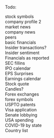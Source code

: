 Todo:

stock symbols<br>
company profile 2<br>
market news<br>
company news<br>
peers<br>
basic financials<br>
Insider transactions?<br>
Insider sentiment<br>
Financials as reported<br>
SEC fillins<br>
IPO calendar<br>
EPS Surprises<br>
Earnings calendar<br>
Stock quote<br>
Candles?<br>
Forex exchanges<br>
forex symbols<br>
USPTO patents<br>
Visa application<br>
Senate lobbying<br>
USA spending<br>
COVID-19 by state<br>
Country list<br>
